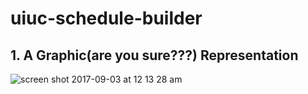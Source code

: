 # uiuc-schedule-builder
## 1. A Graphic(are you sure???) Representation
![screen shot 2017-09-03 at 12 13 28 am](https://user-images.githubusercontent.com/20941623/30000803-06972bd4-903e-11e7-9edd-0359b2fed1dd.png)
